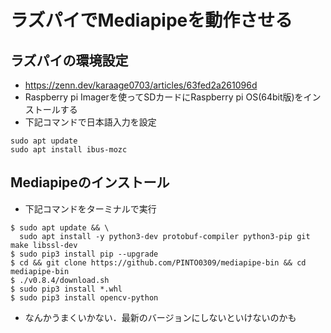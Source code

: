 # ラズパイでMediapipeを動作させる
## ラズパイの環境設定
- https://zenn.dev/karaage0703/articles/63fed2a261096d
- Raspberry pi Imagerを使ってSDカードにRaspberry pi OS(64bit版)をインストールする
- 下記コマンドで日本語入力を設定
```
sudo apt update
sudo apt install ibus-mozc

```
## Mediapipeのインストール
- 下記コマンドをターミナルで実行
```
$ sudo apt update && \
  sudo apt install -y python3-dev protobuf-compiler python3-pip git make libssl-dev
$ sudo pip3 install pip --upgrade
$ cd && git clone https://github.com/PINTO0309/mediapipe-bin && cd mediapipe-bin
$ ./v0.8.4/download.sh
$ sudo pip3 install *.whl
$ sudo pip3 install opencv-python
```

- なんかうまくいかない．最新のバージョンにしないといけないのかも